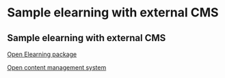 # Sample elearning with external CMS

## Sample elearning with external CMS

<a href="elearning/index.html">Open Elearning package</a>

<a href="cms/midi.html">Open content management system</a>
